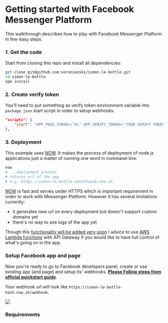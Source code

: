 # Getting started with Facebook Messenger Platform

This walkthrough describes how to play with Facebook Messenger Platform in few easy steps.

### 1. Get the code

Start from cloning this repo and install all dependencies:

```bash
git clone git@github.com:voronianski/simon-le-bottle.git
cd simon-le-bottle
npm install
```

### 2. Create verify token

You'll need to put something as verify token environment variable into `package.json` start script in order to setup webhooks.

```json
"scripts": {
    "start": "APP_PAGE_TOKEN=\"0\" APP_VERIFY_TOKEN=\"YOUR VERIFY TOKEN\" node index.js"
},
```

### 3. Deployment

This example uses [NOW](https://zeit.co/now). It makes the process of deployment of node.js applications just a matter of running one word in command-line:

```bash
now
# ...deployment process
# returns url of the app 
# e.g. https://simon-le-bottle-udalkhaxub.now.sh
```

[NOW](https://zeit.co/now) is fast and serves under HTTPS which is important requirement in order to work with Messenger Platform. However it has several limitations currently:

- it generates new url on every deployment but doesn't support custom domains yet
- there's no way to see logs of the app yet

Though this [functionality will be added very soon](https://twitter.com/zeithq/status/720069484375969794) I advice to use [AWS Lambda functions](https://aws.amazon.com/lambda) with API Gateway if you would like to have full control of what's going on in the app.

### Setup Facebook app and page 

Now you're ready to go to Facebook developers panel, create or use existing app (and page) and setup its' webhooks. [**Please Follow steps from official quickstart guide**](https://developers.facebook.com/docs/messenger-platform/quickstart).

Your webhook url will look like `https://simon-le-bottle-hash.now.sh/webhook`.

![](https://scontent-frt3-1.xx.fbcdn.net/t39.2178-6/12057143_211110782612505_894181129_n.png)

### Requirements


